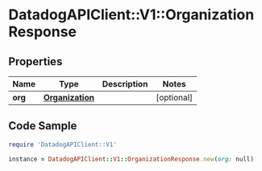 # DatadogAPIClient::V1::OrganizationResponse

## Properties

Name | Type | Description | Notes
------------ | ------------- | ------------- | -------------
**org** | [**Organization**](Organization.md) |  | [optional] 

## Code Sample

```ruby
require 'DatadogAPIClient::V1'

instance = DatadogAPIClient::V1::OrganizationResponse.new(org: null)
```


